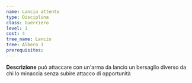 ```yaml
---
name: Lancio attento
type: Disciplina
class: Guerriero
level: 1
cost: 4
tree_name: Lancio
tree: Albero 3
prerequisites: 
---
```


**Descrizione**
può attaccare con un'arma da lancio un bersaglio diverso da chi lo minaccia
senza subire attacco di opportunità